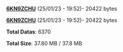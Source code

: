 [**6KN9ZCHU**](/data/6KN9ZCHU.txt) (25/01/23 - 19:52)- 20422 bytes

[**6KN9ZCHU**](/data/6KN9ZCHU.txt) (25/01/23 - 19:52)- 20422 bytes

**Total Datas**: 6370

**Total Size**: 37.80 MB / 37.8 MB